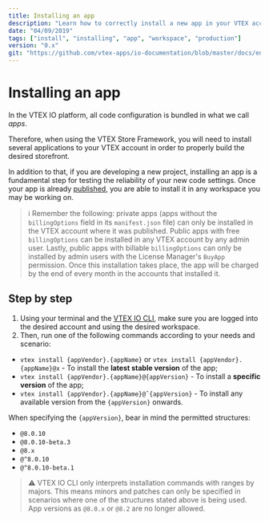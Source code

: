 ```yaml
---
title: Installing an app
description: "Learn how to correctly install a new app in your VTEX account."
date: "04/09/2019"
tags: ["install", "installing", "app", "workspace", "production"]
version: "0.x"
git: "https://github.com/vtex-apps/io-documentation/blob/master/docs/en/Recipes/store/installing-an-app.md"
---
```


# Installing an app

In the VTEX IO platform, all code configuration is bundled in what we call *apps*. 

Therefore, when using the VTEX Store Framework, you will need to install several applications to your VTEX account in order to properly build the desired storefront.

In addition to that, if you are developing a new project, installing an app is a fundamental step for testing the reliability of your new code settings. Once your app is already [published](https://developers.vtex.com/vtex-developer-docs/docs/vtex-io-documentation-publishing-an-app), you are able to install it in any workspace you may be working on.

>ℹ️ Remember the following: private apps (apps without the `billingOptions` field in its `manifest.json` file) can only be installed in the VTEX account where it was published. Public apps with free `billingOptions` can be installed in any VTEX account by any admin user. Lastly, public apps with billable `billingOptions` can only be installed by admin users with the License Manager's `BuyApp` permission. Once this installation takes place, the app will be charged by the end of every month in the accounts that installed it.


## Step by step

1. Using your terminal and the [VTEX IO CLI](https://developers.vtex.com/vtex-developer-docs/docs/vtex-io-documentation-vtex-io-cli-installation-and-command-reference), make sure you are logged into the desired account and using the desired workspace.
2. Then, run one of the following commands according to your needs and scenario:

- `vtex install {appVendor}.{appName}` or `vtex install {appVendor}.{appName}@x` - To install the **latest stable version** of the app;
- `vtex install {appVendor}.{appName}@{appVersion}` - To install a **specific version** of the app;
- `vtex install {appVendor}.{appName}@ˆ{appVersion}` - To install any available version from the `{appVersion}` onwards. 

When specifying the `{appVersion}`, bear in mind the permitted structures:

- `@8.0.10`
- `@8.0.10-beta.3`
- `@8.x`
- `@^8.0.10`
- `@^8.0.10-beta.1`

>⚠️ VTEX IO CLI only interprets installation commands with ranges by majors. This means minors and patches can only be specified in scenarios where one of the structures stated above is being used. App versions as `@8.0.x` or `@8.2` are no longer allowed.
